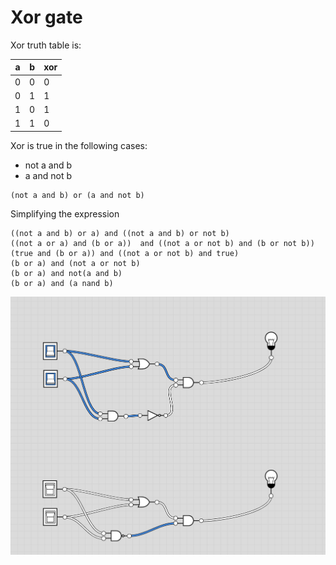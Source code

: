 # Xor gate

Xor truth table is:

| a   | b   | xor |
| --- | --- | --- |
| 0   | 0   | 0   |
| 0   | 1   | 1   |   
| 1   | 0   | 1   | 
| 1   | 1   | 0   |   


Xor is true in the following cases:
- not a and b
- a and not b

```
(not a and b) or (a and not b)
```

Simplifying the expression

```
((not a and b) or a) and ((not a and b) or not b)
((not a or a) and (b or a))  and ((not a or not b) and (b or not b))
(true and (b or a)) and ((not a or not b) and true)
(b or a) and (not a or not b)
(b or a) and not(a and b)
(b or a) and (a nand b)
```

![Xor gate circuit](xor.png "Xor gate")